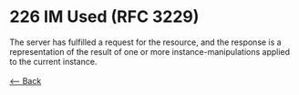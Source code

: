# 226 IM Used (RFC 3229)

The server has fulfilled a request for the resource, and the response is a representation of the result of one or more instance-manipulations applied to the current instance.
<br />
<br />
[<-- Back](../../http_codes.md)